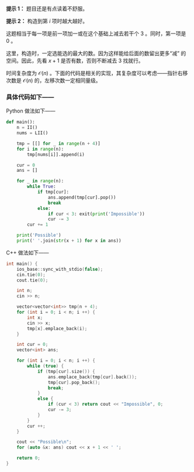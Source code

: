 **提示 1：** 题目还是有点读着不舒服。

**提示 2：** 构造到第 $i$ 项时越大越好。

这题相当于每一项是前一项加一或在这个基础上减去若干个 $3$ 。同时，第一项是 $0$ 。

这里，构造时，一定选能选的最大的数。因为这样能给后面的数留出更多“减” 的空间。因此，先看 $x+1$ 是否有数，否则不断减去 $3$ 找就行。

时间复杂度为 $\mathcal{O}(n)$ 。下面的代码是相关的实现，其复杂度可以考虑——指针右移次数是 $\mathcal{O}(n)$ 的，左移次数一定相同量级。

### 具体代码如下——

Python 做法如下——

```Python []
def main():
    n = II()
    nums = LII()

    tmp = [[] for _ in range(n + 4)]
    for i in range(n):
        tmp[nums[i]].append(i)

    cur = 0
    ans = []

    for _ in range(n):
        while True:
            if tmp[cur]:
                ans.append(tmp[cur].pop())
                break
            else:
                if cur < 3: exit(print('Impossible'))
                cur -= 3
        cur += 1

    print('Possible')
    print(' '.join(str(x + 1) for x in ans))
```

C++ 做法如下——

```cpp []
int main() {
    ios_base::sync_with_stdio(false);
    cin.tie(0);
    cout.tie(0);

    int n;
    cin >> n;

    vector<vector<int>> tmp(n + 4);
    for (int i = 0; i < n; i ++) {
        int x;
        cin >> x;
        tmp[x].emplace_back(i);
    }

    int cur = 0;
    vector<int> ans;

    for (int i = 0; i < n; i ++) {
        while (true) {
            if (tmp[cur].size()) {
                ans.emplace_back(tmp[cur].back());
                tmp[cur].pop_back();
                break;
            }
            else {
                if (cur < 3) return cout << "Impossible", 0;
                cur -= 3;
            }
        }
        cur ++;
    }

    cout << "Possible\n";
    for (auto &x: ans) cout << x + 1 << ' ';

    return 0;
}
```